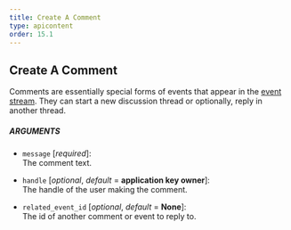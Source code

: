 ```yaml
---
title: Create A Comment
type: apicontent
order: 15.1
---
```


## Create A Comment
Comments are essentially special forms of events that appear in the [event stream](/graphing/event_stream). They can start a new discussion thread or optionally, reply in another thread.

##### ARGUMENTS
* `message` [*required*]:  
    The comment text.

* `handle` [*optional*, *default* = **application key owner**]:  
    The handle of the user making the comment.

* `related_event_id` [*optional*, *default* = **None**]:  
    The id of another comment or event to reply to.


